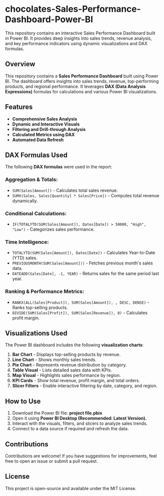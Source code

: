 # chocolates-Sales-Performance-Dashboard-Power-BI
This repository contains an interactive Sales Performance Dashboard built in Power BI. It provides deep insights into sales trends, revenue analysis, and key performance indicators using dynamic visualizations and DAX formulas.

## Overview
This repository contains a **Sales Performance Dashboard** built using Power BI. The dashboard offers insights into sales trends, revenue, top-performing products, and regional performance. It leverages **DAX (Data Analysis Expressions)** formulas for calculations and various Power BI visualizations.

## Features
- **Comprehensive Sales Analysis**
- **Dynamic and Interactive Visuals**
- **Filtering and Drill-through Analysis**
- **Calculated Metrics using DAX**
- **Automated Data Refresh**

## DAX Formulas Used
The following **DAX formulas** were used in the report:

### Aggregation & Totals:
- `SUM(Sales[Amount])` - Calculates total sales revenue.
- `SUMX(Sales, Sales[Quantity] * Sales[Price])` - Computes total revenue dynamically.

### Conditional Calculations:
- `IF(TOTALYTD(SUM(Sales[Amount]), Dates[Date]) > 50000, "High", "Low")` - Categorizes sales performance.

### Time Intelligence:
- `TOTALYTD(SUM(Sales[Amount]), Dates[Date])` - Calculates Year-to-Date (YTD) sales.
- `PREVIOUSMONTH(SUM(Sales[Amount]))` - Fetches previous month's sales data.
- `DATEADD(Sales[Date], -1, YEAR)` - Returns sales for the same period last year.

### Ranking & Performance Metrics:
- `RANKX(ALL(Sales[Product]), SUM(Sales[Amount]), , DESC, DENSE)` - Ranks top-selling products.
- `DIVIDE(SUM(Sales[Profit]), SUM(Sales[Revenue]), 0)` - Calculates profit margin.

## Visualizations Used
The Power BI dashboard includes the following **visualization charts**:

1. **Bar Chart** - Displays top-selling products by revenue.
2. **Line Chart** - Shows monthly sales trends.
3. **Pie Chart** - Represents revenue distribution by category.
4. **Table Visual** - Lists detailed sales data with KPIs.
5. **Map Visual** - Highlights sales performance by region.
6. **KPI Cards** - Show total revenue, profit margin, and total orders.
7. **Slicer Filters** - Enable interactive filtering by date, category, and region.

## How to Use
1. Download the Power BI file: **project file.pbix**
2. Open it using **Power BI Desktop (Recommended: Latest Version).**
3. Interact with the visuals, filters, and slicers to analyze sales trends.
4. Connect to a data source if required and refresh the data.


## Contributions
Contributions are welcome! If you have suggestions for improvements, feel free to open an issue or submit a pull request.

## License
This project is open-source and available under the MIT License.

